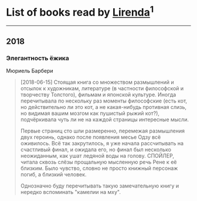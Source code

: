 # List of books read by [Lirenda](https://plus.google.com/115388297580792197479)<sup>1</sup>
---

## 2018

### Элегантность ёжика
Мюриель Барбери
> [2018-06-15] Стоящая книга со множеством размышлений и отсылок к художникам, литературе (в частности философской и творчеству Толстого), фильмам и японской культуре. Иногда перечитывала по нескольку раз моменты философские (есть кот, но действительно ли это кот, а не какая-нибудь противная слизь, но видимая вашим мозгом как пушистый рыжий кот?), подчёркивала чуть ли не на каждой страницы интересные мысли.
> 
> Первые страниц сто шли размеренно, перемежая размышления двух героинь, однако после появления месье Одзу всё оживилось. Всё так закрутилось, я уже начала рассчитывать на счастливый финал, и ожидала его, но финал был несколько неожиданным, как ушат ледяной воды на голову. СПОЙЛЕР, читала сквозь слёзы прощальную мысленную речь Рене к её близким. Было чувство, словно не просто книжный персонаж погиб, а близкий человек.
> 
> Однозначно буду перечитывать такую замечательную книгу и нередко вспоминать "камелии на мху".



